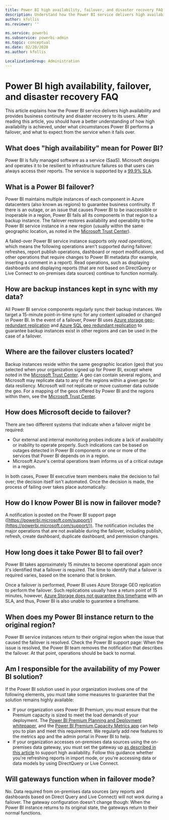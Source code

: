 ```yaml
---
title: Power BI high availability, failover, and disaster recovery FAQ
description: Understand how the Power BI service delivers high availability and provides business continuity and disaster recovery to its users.
author: kfollis
ms.reviewer: ''

ms.service: powerbi
ms.subservice: powerbi-admin
ms.topic: conceptual
ms.date: 02/20/2020
ms.author: kfollis

LocalizationGroup: Administration
---
```


# Power BI high availability, failover, and disaster recovery FAQ

This article explains how the Power BI service delivers high availability and provides business continuity and disaster recovery to its users. After reading this article, you should have a better understanding of how high availability is achieved, under what circumstances Power BI performs a failover, and what to expect from the service when it fails over.

## What does "high availability" mean for Power BI?

Power BI is fully managed software as a service (SaaS).  Microsoft designs and operates it to be resilient to infrastructure failures so that users can always access their reports.  The service is supported by a [99.9% SLA](https://www.microsoftvolumelicensing.com/DocumentSearch.aspx?Mode=3&DocumentTypeId=37).

## What is a Power BI failover?

Power BI maintains multiple instances of each component in Azure datacenters (also known as regions) to guarantee business continuity. If there is an outage, or an issue that causes Power BI to be inaccessible or inoperable in a region, Power BI fails all its components in that region to a backup instance. The failover restores availability and operability to the Power BI service instance in a new region (usually within the same geographic location, as noted in the [Microsoft Trust Center](https://www.microsoft.com/TrustCenter/CloudServices/business-application-platform/data-location)).

A failed-over Power BI service instance supports only _read operations_, which means the following operations aren't supported during failover: refreshes, report publish operations, dashboard or report modifications, and other operations that require changes to Power BI metadata (for example, inserting a comment in a report).  Read operations, such as displaying dashboards and displaying reports (that are not based on DirectQuery or Live Connect to on-premises data sources) continue to function normally.

## How are backup instances kept in sync with my data?

All Power BI service components regularly sync their backup instances. We target a 15-minute point-in-time sync for any content uploaded or changed in Power BI. In the event of a failover, Power BI uses [Azure storage geo-redundant replication](/azure/storage/common/storage-redundancy-grs) and [Azure SQL geo redundant replication](/azure/sql-database/sql-database-active-geo-replication) to guarantee backup instances exist in other regions and can be used in the case of a failover.

## Where are the failover clusters located?

Backup instances reside within the same geographic location (geo) that you selected when your organization signed up for Power BI, except where noted in the [Microsoft Trust Center](https://www.microsoft.com/TrustCenter/CloudServices/business-application-platform/data-location). A geo can contain several regions, and Microsoft may replicate data to any of the regions within a given geo for data resiliency. Microsoft will not replicate or move customer data outside the geo. For a mapping of the geos offered by Power BI and the regions within them, see the [Microsoft Trust Center](https://www.microsoft.com/TrustCenter/CloudServices/business-application-platform/data-location).

## How does Microsoft decide to failover?

There are two different systems that indicate when a failover might be required:

- Our external and internal monitoring probes indicate a lack of availability or inability to operate properly. Such indications can be based on outages detected in Power BI components or one or more of the services that Power BI depends on in a region.
- Microsoft Azure's central operations team informs us of a critical outage in a region.

In both cases, Power BI executive team members make the decision to fail over; the decision itself isn't automated. Once the decision is made, the process of failing over takes place automatically.

## How do I know Power BI is now in failover mode?

A notification is posted on the Power BI support page ([https://powerbi.microsoft.com/support/](https://powerbi.microsoft.com/support/)). The notification includes the major operations that are not available during the failover, including publish, refresh, create dashboard, duplicate dashboard, and permission changes.

## How long does it take Power BI to fail over?

Power BI takes approximately 15 minutes to become operational again once it's identified that a failover is required. The time to identify that a failover is required varies, based on the scenario that is broken. 

Once a failover is performed, Power BI uses Azure Storage GEO replication to perform the failover. Such replications usually have a return point of 15 minutes, however, [Azure Storage does not guarantee this timeframe](https://docs.microsoft.com/azure/storage/common/storage-redundancy) with an SLA, and thus, Power BI is also unable to guarantee a timeframe. 


## When does my Power BI instance return to the original region?

Power BI service instances return to their original region when the issue that caused the failover is resolved. Check the Power BI support page: When the issue is resolved, the Power BI team removes the notification that describes the failover. At that point, operations should be back to normal.

## Am I responsible for the availability of my Power BI solution?

If the Power BI solution used in your organization involves one of the following elements, you must take some measures to guarantee that the solution remains highly available:

- If your organization uses Power BI Premium, you must ensure that the Premium capacity is sized to meet the load demands of your deployment.  The [Power BI Premium Planning and Deployment whitepaper](https://aka.ms/Premium-Capacity-Planning-Deployment), and the  [Power BI Premium Capacity Metrics app](service-admin-premium-monitor-capacity.md) can help you to plan and meet this requirement. We regularly add new features to the metrics app and the admin portal in Power BI to help.
- If your organization accesses on-premises data sources using the on-premises data gateway, you must set the gateway up [as described in this article](/data-integration/gateway/service-gateway-high-availability-clusters) to support high availability. Follow this guidance whether you're refreshing reports in import mode, or you're accessing data or data models by using DirectQuery or Live Connect.

## Will gateways function when in failover mode?

No. Data required from on-premises data sources (any reports and dashboards based on Direct Query and Live Connect) will not work during a failover. The gateway configuration doesn't change though: When the Power BI instance returns to its original state, the gateways return to their normal functions.
